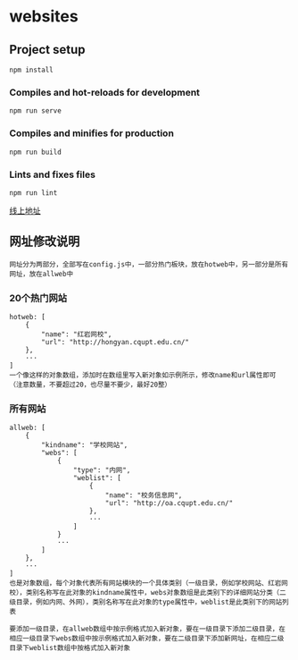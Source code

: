 # websites

## Project setup
```
npm install
```

### Compiles and hot-reloads for development
```
npm run serve
```

### Compiles and minifies for production
```
npm run build
```

### Lints and fixes files
```
npm run lint
```

[线上地址](https://hongyan.cqupt.edu.cn/websites/)

## 网址修改说明
```
网址分为两部分，全部写在config.js中，一部分热门板块，放在hotweb中，另一部分是所有网址，放在allweb中
```

### 20个热门网站
```
hotweb: [
    {
        "name": "红岩网校",
        "url": "http://hongyan.cqupt.edu.cn/"
    }, 
    ···
]
一个像这样的对象数组，添加时在数组里写入新对象如示例所示，修改name和url属性即可
（注意数量，不要超过20，也尽量不要少，最好20整）
```

### 所有网站
```
allweb: [
    {
        "kindname": "学校网站",
        "webs": [
            {
                "type": "内网",
                "weblist": [
                    {
                        "name": "校务信息网",
                        "url": "http://oa.cqupt.edu.cn/"
                    },
                    ···
                ]
            }
            ···
        ]
    },
    ···
]
也是对象数组，每个对象代表所有网站模块的一个具体类别（一级目录，例如学校网站、红岩网校），类别名称写在此对象的kindname属性中，webs对象数组是此类别下的详细网站分类（二级目录，例如内网、外网），类别名称写在此对象的type属性中，weblist是此类别下的网站列表

要添加一级目录，在allweb数组中按示例格式加入新对象，要在一级目录下添加二级目录，在相应一级目录下webs数组中按示例格式加入新对象，要在二级目录下添加新网址，在相应二级目录下weblist数组中按格式加入新对象

```
